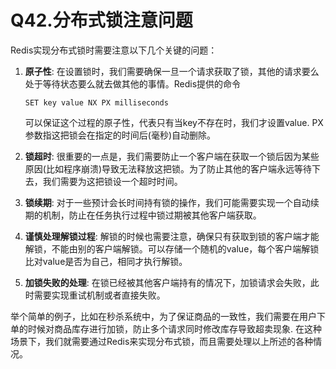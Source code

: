 # Q42.分布式锁注意问题

Redis实现分布式锁时需要注意以下几个关键的问题：

1. **原子性**: 在设置锁时，我们需要确保一旦一个请求获取了锁，其他的请求要么处于等待状态要么就去做其他的事情。Redis提供的命令

   ```
   SET key value NX PX milliseconds
   ```

   可以保证这个过程的原子性，代表只有当key不存在时，我们才设置value. PX参数指这把锁会在指定的时间后(毫秒)自动删除。

2. **锁超时**: 很重要的一点是，我们需要防止一个客户端在获取一个锁后因为某些原因(比如程序崩溃)导致无法释放这把锁。为了防止其他的客户端永远等待下去，我们需要为这把锁设一个超时时间。

3. **锁续期**: 对于一些预计会长时间持有锁的操作，我们可能需要实现一个自动续期的机制，防止在任务执行过程中锁过期被其他客户端获取。

4. **谨慎处理解锁过程**: 解锁的时候也需要注意，确保只有获取到锁的客户端才能解锁，不能由别的客户端解锁。可以存储一个随机的value，每个客户端解锁比对value是否为自己，相同才执行解锁。

5. **加锁失败的处理**: 在锁已经被其他客户端持有的情况下，加锁请求会失败，此时需要实现重试机制或者直接失败。

举个简单的例子，比如在秒杀系统中，为了保证商品的一致性，我们需要在用户下单的时候对商品库存进行加锁，防止多个请求同时修改库存导致超卖现象. 在这种场景下，我们就需要通过Redis来实现分布式锁，而且需要处理以上所述的各种情况。